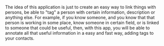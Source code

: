 The idea of this application is just to create an easy way to link things with persons, be able to "tag" a person with certain information, description or anything else.
For example, if you know someone, and you know that that person is working in some place, know someone in certain field, or is linked to someone that could be useful, then, with this app, you will be able to annotate all that useful information in a easy and fast way, adding tags to your contacts.